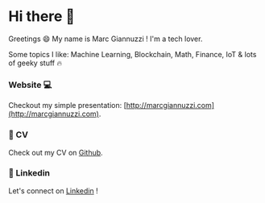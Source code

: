 # Hi there 👋

Greetings 😄 My name is Marc Giannuzzi ! 
I'm a tech lover.

Some topics I like: Machine Learning, Blockchain, Math, Finance, IoT & lots of geeky stuff 🔥

### Website 💻

Checkout my simple presentation: [http://marcgiannuzzi.com](http://marcgiannuzzi.com).

### 📎 CV

Check out my CV on [Github](https://github.com/MarcGiannuzzi/cv/blob/main/Marc_Giannuzzi_CV_English.pdf).

### 🎯 Linkedin

Let's connect on [Linkedin](https://www.linkedin.com/in/marc-giannuzzi-b098b216b/) !
